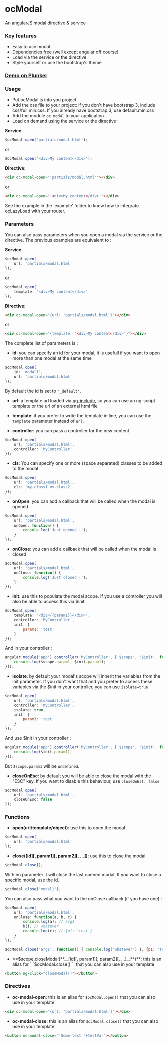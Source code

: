 ocModal
=======

An angularJS modal directive &amp; service

### Key features
- Easy to use modal
- Dependencies free (well except angular off course)
- Load via the service or the directive
- Style yourself or use the bootstrap's theme

### [Demo on Plunker](http://embed.plnkr.co/8QBKgw779g6jT6lmhXS5/)

### Usage
- Put ocModal.js into you project
- Add the css file to your project: if you don't have bootstrap 3, include css/full.min.css. If you already have bootstrap 3, use default.min.css
- Add the module ```oc.modal``` to your application
- Load on demand using the service or the directive :

**Service**:
```javascript
$ocModal.open('partials/modal.html');
```
or
```javascript
$ocModal.open('<div>My content</div>');
```

**Directive**:
```html
<div oc-modal-open="'partials/modal.html'"></div>
```
or
```html
<div oc-modal-open="'<div>My content</div>'"></div>
```

See the example in the 'example' folder to know how to integrate ocLazyLoad with your router.

### Parameters
You can also pass parameters when you open a modal via the service or the directive. The previous examples are equivalent to :

**Service**:
```javascript
$ocModal.open(
	url: 'partials/modal.html'
});
```
or
```javascript
$ocModal.open(
	template: '<div>My content</div>'
});
```

**Directive**:
```html
<div oc-modal-open="{url: 'partials/modal.html'}"></div>
```
or
```html
<div oc-modal-open="{template: '<div>My content</div>'}"></div>
```

The complete list of parameters is :
- **id**: you can specify an id for your modal, it is usefull if you want to open more than one modal at the same time
```javascript
$ocModal.open(
	id: 'modal1',
	url: 'partials/modal.html'
});
```
By default the id is set to ```'_default'```.

- **url**: a template url loaded via [ng-include](http://docs.angularjs.org/api/ng.directive:ngInclude), so you can use an ng-script template or the url of an external html file

- **template**: if you prefer to write the template in line, you can use the ```template``` parameter instead of ```url```.

- **controller**: you can pass a controller for the new content
```javascript
$ocModal.open(
	url: 'partials/modal.html',
	controller: 'MyController'
});
```

- **cls**: You can specify one or more (space separated) classes to be added to the modal
```javascript
$ocModal.open(
	url: 'partials/modal.html',
	cls: 'my-class1 my-class2'
});
```

- **onOpen**: you can add a callback that will be called when the modal is opened
```javascript
$ocModal.open(
	url: 'partials/modal.html',
	onOpen: function() {
		console.log('Just opened !');
	}
});
```

- **onClose**: you can add a callback that will be called when the modal is closed
```javascript
$ocModal.open(
	url: 'partials/modal.html',
	onClose: function() {
		console.log('Just closed !');
	}
});
```

- **init**: use this to populate the modal scope. If you use a controller you will also be able to access this via $init
```javascript
$ocModal.open(
	template: '<div>{{param1}}</div>',
	controller: 'MyController',
	init: {
		param1: 'test'
	}
});
```

And in your controller :
```javascript
angular.module('app').controller('MyController', ['$scope', '$init', function($scope, $init) {
	console.log($scope.param1, $init.param1);
}]);
```

- **isolate**: by default your modal's scope will inherit the variables from the init parameter. If you don't want that and you prefer to access these variables via the $init in your controller, you can use ```isolate=true```
```javascript
$ocModal.open(
	url: 'partials/modal.html',
	controller: 'MyController',
	isolate: true,
	init: {
		param1: 'test'
	}
});
```

And use $init in your controller :
```javascript
angular.module('app').controller('MyController', ['$scope', '$init', function($scope, $init) {
	console.log($init.param1);
}]);
```

But ```$scope.param1``` will be ```undefined```.

- **closeOnEsc**: by default you will be able to close the modal with the "ESC" key. If you want to disable this behaviour, use ```closeOnEst: false```
```javascript
$ocModal.open(
	url: 'partials/modal.html',
	closeOnEsc: false
});
```

### Functions
- **open(**__url/template/object__**)**: use this to open the modal
```javascript
$ocModal.open(
	url: 'partials/modal.html'
});
```

- **close(**__[id][, param1][, param2][, ...]__**)**: use this to close the modal
```javascript
$ocModal.close();
```

With no parameter it will close the last opened modal. If you want to close a specific modal, use the id.
```javascript
$ocModal.close('modal1');
```

You can also pass what you want to the onClose callback (if you have one) :
```javascript
$ocModal.open(
	url: 'partials/modal.html',
	onClose: function(a, b, c) {
		console.log(a); // arg1
		b(); // whatever
		console.log(c); // {p1: 'test'}
	}
});

$ocModal.close('arg1', function() { console.log('whatever') }, {p1: 'test'});
```

- **$scope.closeModal(**__[id][, param1][, param2][, ...]__**)**: this is an alias for ```$ocModal.close()``` that you can also use in your template
```html
<button ng-click="closeModal()"></button>
```

### Directives
- **oc-modal-open**: this is an alias for ```$ocModal.open()``` that you can also use in your template.
```html
<div oc-modal-open="{url: 'partials/modal.html'}"></div>
```

- **oc-modal-close**: this is an alias for ```$ocModal.close()``` that you can also use in your template.
```html
<button oc-modal-close="'Some text '+testVar"></button>
```